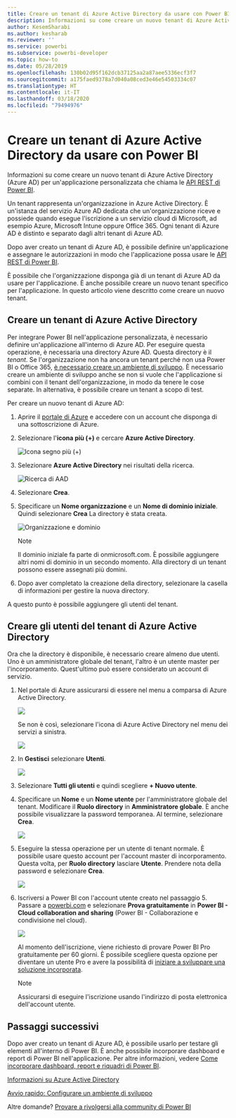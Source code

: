 ```yaml
---
title: Creare un tenant di Azure Active Directory da usare con Power BI
description: Informazioni su come creare un nuovo tenant di Azure Active Directory (Azure AD) per un'applicazione personalizzata che chiama le API REST di Power BI.
author: KesemSharabi
ms.author: kesharab
ms.reviewer: ''
ms.service: powerbi
ms.subservice: powerbi-developer
ms.topic: how-to
ms.date: 05/28/2019
ms.openlocfilehash: 130b02d95f162dcb37125aa2a87aee5336ecf3f7
ms.sourcegitcommit: a175faed9378a7d040a08ced3e46e54503334c07
ms.translationtype: HT
ms.contentlocale: it-IT
ms.lasthandoff: 03/18/2020
ms.locfileid: "79494976"
---
```

# <a name="create-an-azure-active-directory-tenant-to-use-with-power-bi"></a>Creare un tenant di Azure Active Directory da usare con Power BI

Informazioni su come creare un nuovo tenant di Azure Active Directory (Azure AD) per un'applicazione personalizzata che chiama le [API REST di Power BI](../automation/rest-api-reference.md).

Un tenant rappresenta un'organizzazione in Azure Active Directory. È un'istanza del servizio Azure AD dedicata che un'organizzazione riceve e possiede quando esegue l'iscrizione a un servizio cloud di Microsoft, ad esempio Azure, Microsoft Intune oppure Office 365. Ogni tenant di Azure AD è distinto e separato dagli altri tenant di Azure AD.

Dopo aver creato un tenant di Azure AD, è possibile definire un'applicazione e assegnare le autorizzazioni in modo che l'applicazione possa usare le [API REST di Power BI](../automation/rest-api-reference.md).

È possibile che l'organizzazione disponga già di un tenant di Azure AD da usare per l'applicazione. È anche possibile creare un nuovo tenant specifico per l'applicazione. In questo articolo viene descritto come creare un nuovo tenant.

## <a name="create-an-azure-active-directory-tenant"></a>Creare un tenant di Azure Active Directory

Per integrare Power BI nell'applicazione personalizzata, è necessario definire un'applicazione all'interno di Azure AD. Per eseguire questa operazione, è necessaria una directory Azure AD. Questa directory è il *tenant*. Se l'organizzazione non ha ancora un tenant perché non usa Power BI o Office 365, [è necessario creare un ambiente di sviluppo](https://docs.microsoft.com/azure/active-directory/develop/active-directory-howto-tenant). È necessario creare un ambiente di sviluppo anche se non si vuole che l'applicazione si combini con il tenant dell'organizzazione, in modo da tenere le cose separate. In alternativa, è possibile creare un tenant a scopo di test.

Per creare un nuovo tenant di Azure AD:

1. Aprire il [portale di Azure](https://portal.azure.com) e accedere con un account che disponga di una sottoscrizione di Azure.

2. Selezionare l'**icona più (+)** e cercare **Azure Active Directory**.

    ![Icona segno più (+)](media/create-an-azure-active-directory-tenant/new-directory.png)

3. Selezionare **Azure Active Directory** nei risultati della ricerca.

    ![Ricerca di AAD](media/create-an-azure-active-directory-tenant/new-directory2.png)

4. Selezionare **Crea**.

5. Specificare un **Nome organizzazione** e un **Nome di dominio iniziale**. Quindi selezionare **Crea** La directory è stata creata.

    ![Organizzazione e dominio](media/create-an-azure-active-directory-tenant/organization-and-domain.png)

   > [!NOTE]
   > Il dominio iniziale fa parte di onmicrosoft.com. È possibile aggiungere altri nomi di dominio in un secondo momento. Alla directory di un tenant possono essere assegnati più domini.

6. Dopo aver completato la creazione della directory, selezionare la casella di informazioni per gestire la nuova directory.

A questo punto è possibile aggiungere gli utenti del tenant.

## <a name="create-azure-active-directory-tenant-users"></a>Creare gli utenti del tenant di Azure Active Directory

Ora che la directory è disponibile, è necessario creare almeno due utenti. Uno è un amministratore globale del tenant, l'altro è un utente master per l'incorporamento. Quest'ultimo può essere considerato un account di servizio.

1. Nel portale di Azure assicurarsi di essere nel menu a comparsa di Azure Active Directory.

    ![](media/create-an-azure-active-directory-tenant/aad-flyout.png)

    Se non è così, selezionare l'icona di Azure Active Directory nel menu dei servizi a sinistra.

    ![](media/create-an-azure-active-directory-tenant/aad-service.png)

2. In **Gestisci** selezionare **Utenti**.

    ![](media/create-an-azure-active-directory-tenant/users-and-groups.png)

3. Selezionare **Tutti gli utenti** e quindi scegliere **+ Nuovo utente**.

4. Specificare un **Nome** e un **Nome utente** per l'amministratore globale del tenant. Modificare il **Ruolo directory** in **Amministratore globale**. È anche possibile visualizzare la password temporanea. Al termine, selezionare **Crea**.

    ![](media/create-an-azure-active-directory-tenant/global-admin.png)

5. Eseguire la stessa operazione per un utente di tenant normale. È possibile usare questo account per l'account master di incorporamento. Questa volta, per **Ruolo directory** lasciare **Utente**. Prendere nota della password e selezionare **Crea**.

    ![](media/create-an-azure-active-directory-tenant/pbiembed-user.png)

6. Iscriversi a Power BI con l'account utente creato nel passaggio 5. Passare a [powerbi.com](https://powerbi.microsoft.com/get-started/) e selezionare **Prova gratuitamente** in **Power BI - Cloud collaboration and sharing** (Power BI - Collaborazione e condivisione nel cloud).

    ![](media/create-an-azure-active-directory-tenant/try-powerbi-free.png)

    Al momento dell'iscrizione, viene richiesto di provare Power BI Pro gratuitamente per 60 giorni. È possibile scegliere questa opzione per diventare un utente Pro e avere la possibilità di [iniziare a sviluppare una soluzione incorporata](embed-sample-for-customers.md).

   > [!NOTE]
   > Assicurarsi di eseguire l'iscrizione usando l'indirizzo di posta elettronica dell'account utente.

## <a name="next-steps"></a>Passaggi successivi

Dopo aver creato un tenant di Azure AD, è possibile usarlo per testare gli elementi all'interno di Power BI. È anche possibile incorporare dashboard e report di Power BI nell'applicazione. Per altre informazioni, vedere [Come incorporare dashboard, report e riquadri di Power BI](embed-sample-for-customers.md).

[Informazioni su Azure Active Directory](https://docs.microsoft.com/azure/active-directory/active-directory-whatis) 
 
[Avvio rapido: Configurare un ambiente di sviluppo](https://docs.microsoft.com/azure/active-directory/develop/active-directory-howto-tenant)  

Altre domande? [Provare a rivolgersi alla community di Power BI](https://community.powerbi.com/)

